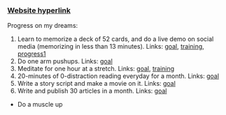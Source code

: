 ### [Website hyperlink](http://psurya1994.github.io/)

Progress on my dreams:

1. Learn to memorize a deck of 52 cards, and do a live demo on social media (memorizing in less than 13 minutes). Links: [goal](https://www.instagram.com/p/BmQ50unHYEO/), [training](https://www.instagram.com/p/BoAW0_LHZlL/), [progress1](https://www.instagram.com/p/BoVBrZCHkcB/)
2. Do one arm pushups. Links: [goal](https://www.instagram.com/p/Bn1D5vdHdeg/)
3. Meditate for one hour at a stretch. Links: [goal](https://www.instagram.com/p/Bn8tHcgnPLx/), [training](https://www.instagram.com/p/Bo3rfEbHnGl/)
4. 20-minutes of 0-distraction reading everyday for a month. Links: [goal](https://www.instagram.com/p/BoygL7wn7nu/)
5. Write a story script and make a movie on it. Links: [goal](https://www.instagram.com/p/Bo3nZ7KnK99/)
6. Write and publish 30 articles in a month. Links: [goal]()

* Do a muscle up
